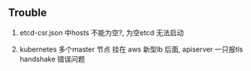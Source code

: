 
## Trouble
1. etcd-csr.json 中hosts 不能为空?, 为空etcd 无法启动

2. kubernetes 多个master 节点 挂在 aws 新型lb 后面, apiserver 一只报tls handshake 错误问题